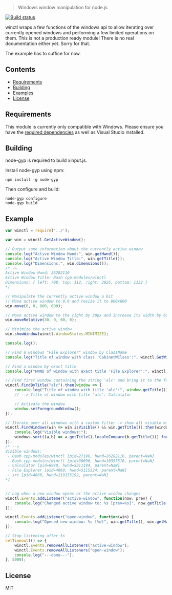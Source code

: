 > Windows window manipulation for node.js

[![Build status](https://ci.appveyor.com/api/projects/status/4l1ex72sgca1b3je?svg=true)](https://ci.appveyor.com/project/mmis1000/winctl)

winctl wraps a few functions of the windows api to allow iterating over currently opened windows and performing a few limited operations on them. This is not a production ready module! There is no real documentation either yet. Sorry for that.

The example has to suffice for now.

## Contents

- [Requirements](#requirements)
- [Building](#building)
- [Examples](#examples)
- [License](#license)

## Requirements

This module is currently only compatible with Windows. Please ensure you have the [required dependencies](https://github.com/nodejs/node-gyp#installation) as well as Visual Studio installed.

## Building

node-gyp is required to build xinput.js.

Install node-gyp using npm:

```
npm install -g node-gyp
```

Then configure and build:

```
node-gyp configure
node-gyp build
```

## Example

```JavaScript
var winctl = require('../');

var win = winctl.GetActiveWindow();

// Output some information about the currently active window
console.log("Active Window Hwnd:", win.getHwnd());
console.log("Active Window Title:", win.getTitle());
console.log("Dimensions:", win.dimensions());
/* ->
Active Window Hwnd: 26282110
Active Window Title: Bash cpp-modules/winctl
Dimensions: { left: 708, top: 112, right: 2025, bottom: 1132 }
*/

// Manipulate the currently active window a bit
// Move active window to 0,0 and resize it to 800x600
win.move(0, 0, 800, 600);

// Move active window to the right by 30px and increase its width by 60px
win.moveRelative(30, 0, 60, 0);

// Minimize the active window
win.showWindow(winctl.WindowStates.MINIMIZE);

console.log();

// Find a windows "File Explorer" window by ClassName
console.log("Title of window with class 'CabinetWClass':", winctl.GetWindowByClassName("CabinetWClass").getTitle());

// Find a window by exact title
console.log("HWND of window with exact title 'File Explorer':", winctl.GetWindowByTitleExact("File Explorer").getHwnd());

// Find first window containing the string 'alc' and bring it to the foreground
winctl.FindByTitle("alc").then(window => {
	console.log("Title of window with title 'alc':", window.getTitle());
	// --> Title of window with title 'alc': Calculator

	// Activate the window
	window.setForegroundWindow();
});

// Iterate over all windows with a custom filter -> show all visible windows
winctl.FindWindows(win => win.isVisible() && win.getTitle()).then(windows => {
	console.log("Visible windows:");
	windows.sort((a,b) => a.getTitle().localeCompare(b.getTitle())).forEach(window => console.log(" - %s [pid=%d, hwnd=%d, parent=%d]", window.getTitle(), window.getPid(), window.getHwnd(), window.getParent()));
});
/* -->
Visible windows:
 - Bash cpp-modules/winctl [pid=27196, hwnd=26282110, parent=NaN]
 - Bash cpp-modules/winctl [pid=30696, hwnd=10357510, parent=NaN]
 - Calculator [pid=6948, hwnd=5311194, parent=NaN]
 - File Explorer [pid=4860, hwnd=5115324, parent=NaN]
 - src [pid=4860, hwnd=219155192, parent=NaN]
*/


// Log when a new window opens or the active window changes
winctl.Events.addListener("active-window", function(now, prev) {
	console.log("Changed active window to: %s [prev=%s]", now.getTitle(), prev.getTitle());
});

winctl.Events.addListener("open-window", function(win) {
	console.log("Opened new window: %s [%d]", win.getTitle(), win.getHwnd());
});

// Stop listening after 5s
setTimeout(() => {
	winctl.Events.removeAllListeners("active-window");
	winctl.Events.removeAllListeners("open-window");
	console.log("---done---");
}, 5000);
```

## License

MIT